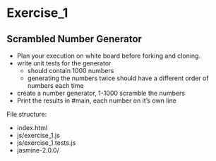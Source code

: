 Exercise_1
==========

## Scrambled Number Generator


- Plan your execution on white board before forking and cloning.
- write unit tests for the generator
  - should contain 1000 numbers
  - generating the numbers twice should have a different order of numbers each time
- create a number generator, 1-1000
scramble the numbers
- Print the results in #main, each number on it’s own line

File structure:
  - index.html
  - js/exercise_1.js
  - js/exercise_1.tests.js
  - jasmine-2.0.0/